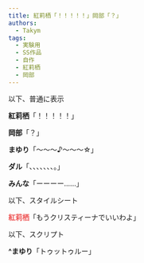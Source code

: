 ```yaml
---
title: 紅莉栖「！！！！！」岡部「？」
authors:
  - Takym
tags:
  - 実験用
  - SS作品
  - 自作
  - 紅莉栖
  - 岡部
---
```

以下、普通に表示

**紅莉栖**「！！！！！」

**岡部**「？」

**まゆり**「〜〜〜♪〜〜〜☆」

**ダル**「、、、、、、、。」

**みんな**「ーーーー......」

以下、スタイルシート

<style>
tina::before {
	font-weight: bold;
	color      : #EE5555;
	content    : "紅莉栖";
}
</style>
<tina/>「もうクリスティーナでいいわよ」

以下、スクリプト

<script>
var tags = document.getElementsByTagName("strong");
for (var i = 0; i < tags.length; ++i) {
	if (tags[i].innerText == "^まゆり") {
		tags[i].innerText = "まゆり";
		tags[i].style.cssText = "font-weight: bold; color: #5566EE;";
	}
}
</script>
**^まゆり**「トゥットゥルー」
